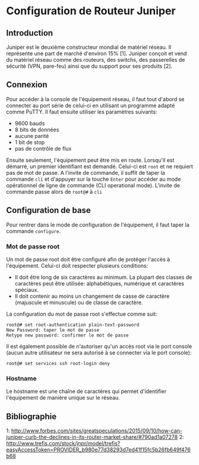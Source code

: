 <head><link rel="stylesheet" type="text/css" href="style.css"></head>

<!-- https://www.juniper.net/techpubs/en_US/junos15.1/topics/task/configuration/root-password.html -->

# Configuration de Routeur Juniper

## Introduction
Juniper est le deuxième constructeur mondial de matériel réseau. Il représente une part de marché d'environ 15% [1]. Juniper conçoit et vend du matériel réseau comme des routeurs, des switchs, des passerelles de sécurité (VPN, pare-feu) ainsi que du support pour ses produits [2].

## Connexion
Pour accéder à la console de l'équipement réseau, il faut tout d'abord se connecter au port série de celui-ci en utilisant un programme adapté comme PuTTY. Il faut ensuite utiliser les paramètres suivants:

* 9600 bauds
* 8 bits de données
* aucune parité
* 1 bit de stop
* pas de contrôle de flux

Ensuite seulement, l'équipement peut être mis en route. Lorsqu'il est démarré, un premier identifiant est demandé. Celui-ci est `root` et ne requiert pas de mot de passe.
A l'invite de commande, il suffit de taper la commande `cli` et d'appuyer sur la touche `Enter` pour accéder au mode opérationnel de ligne de commande (CLI operational mode). L'invite de commande passe alors de `root@#` à `cli`

## Configuration de base
Pour rentrer dans le mode de configuration de l'équipement, il faut taper la commande `configure`. 

### Mot de passe root
Un mot de passe root doit être configuré afin de protéger l'accès à l'équipement. Celui-ci doit respecter plusieurs conditions:

* Il doit être long de six caractères au minimum. La plupart des classes de caractères peut être utilisée: alphabétiques, numérique et caractères spéciaux.
* Il doit contenir au moins un changement de casse de caractère (majuscule et minuscule) ou de classe de caractère.

La configuration du mot de passe root s'effectue comme suit: 
	
	root@# set root-authentication plain-text-password
	New Password: taper le mot de passe
	Retype new password: confirmer le mot de passe

Il est également possible de n'autoriser qu'un accès root via le port console (aucun autre utilisateur ne sera autorisé à se connecter via le port console):

	root@# set services ssh root-login deny

### Hostname
Le hostname est une chaîne de caractères qui permet d'identifier l'équipement  de manière unique sur le réseau.

## Bibliographie
1: http://www.forbes.com/sites/greatspeculations/2015/09/10/how-can-juniper-curb-the-declines-in-its-router-market-share/#790ad1a07278
2: http://www.trefis.com/stock/jnpr/model/trefis?easyAccessToken=PROVIDER_b980e77d38293d7ed41f15fc5b26fb649f476b68